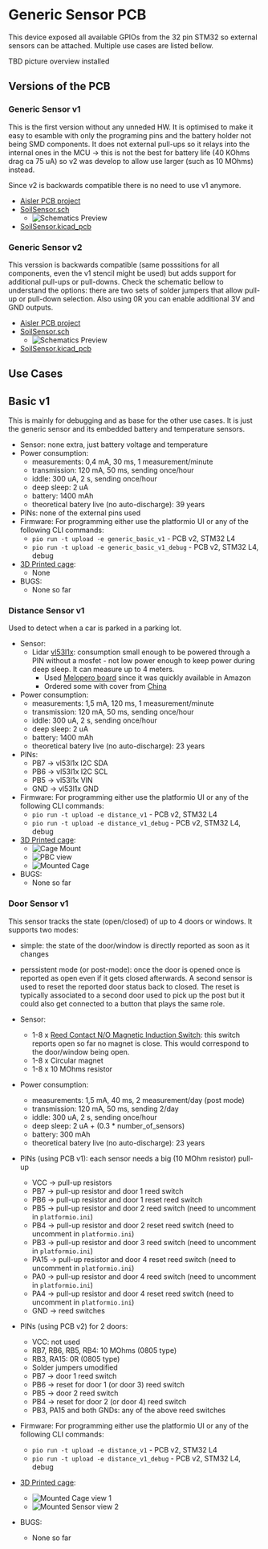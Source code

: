 # Generic Sensor PCB

This device exposed all available GPIOs from the 32 pin STM32 so external sensors can be attached. Multiple use cases are listed bellow.

TBD picture overview installed

## Versions of the PCB

### Generic Sensor v1

This is the first version without any unneded HW. It is optimised to make it easy to esamble with only the programing pins and the battery holder not being SMD components. It does not external pull-ups so it relays into the internal ones in the MCU -> this is not the best for battery life (40 KOhms drag ca 75 uA) so v2 was develop to allow use larger (such as 10 MOhms) instead.

Since v2 is backwards compatible there is no need to use v1 anymore.

- [Aisler PCB project](https://aisler.net/p/YFVFQBHD)
- [SoilSensor.sch](KiCad/GenericSensor_v1.sch)
  - ![Schematics Preview](pictures/GenericSensor_v1_schematics.png)
- [SoilSensor.kicad_pcb](KiCad/GenericSensor_v1.kicad_pcb)

### Generic Sensor v2

This verssion is backwards compatible (same posssitions for all components, even the v1 stencil might be used) but adds support for additional pull-ups or pull-downs. Check the schematic bellow to understand the options: there are two sets of solder jumpers that allow pull-up or pull-down selection. Also using 0R you can enable additional 3V and GND outputs.

- [Aisler PCB project](https://aisler.net/p/LVXPWPMZ)
- [SoilSensor.sch](KiCad/GenericSensor_v2.sch)
  - ![Schematics Preview](pictures/GenericSensor_v2_schematics.png)
- [SoilSensor.kicad_pcb](KiCad/GenericSensor_v2.kicad_pcb)

## Use Cases

## Basic v1

This is mainly for debugging and as base for the other use cases. It is just the generic sensor and its embedded battery and temperature sensors.
- Sensor: none extra, just battery voltage and temperature
- Power consumption:
  - measurements: 0,4 mA, 30 ms, 1 measurement/minute
  - transmission: 120 mA, 50 ms, sending once/hour
  - iddle: 300 uA, 2 s, sending once/hour
  - deep sleep: 2 uA
  - battery: 1400 mAh
  - theoretical batery live (no auto-discharge): 39 years
- PINs: none of the external pins used
- Firmware:
  For programming either use the platformio UI or any of the following CLI commands:
  - `pio run -t upload -e generic_basic_v1` - PCB v2, STM32 L4
  - `pio run -t upload -e generic_basic_v1_debug` - PCB v2, STM32 L4, debug
- [3D Printed cage](cages):
  - None
- BUGS:
  - None so far

### Distance Sensor v1

Used to detect when a car is parked in a parking lot.

- Sensor:
  - Lidar [vl53l1x](https://www.st.com/en/imaging-and-photonics-solutions/vl53l1x.html): consumption small enough to be powered through a PIN without a mosfet - not low power enough to keep power during deep sleep. It can measure up to 4 meters.
    - Used [Melopero board](https://www.melopero.com/shop/sensori/prossimita/melopero-vl53l1x-time-of-flight-long-distance-ranging-sensor-breakout/) since it was quickly available in Amazon
    - Ordered some with cover from [China](https://de.aliexpress.com/item/4000110308676.html)
- Power consumption:
  - measurements: 1,5 mA, 120 ms, 1 measurement/minute
  - transmission: 120 mA, 50 ms, sending once/hour
  - iddle: 300 uA, 2 s, sending once/hour
  - deep sleep: 2 uA
  - battery: 1400 mAh
  - theoretical batery live (no auto-discharge): 23 years
- PINs:
  - PB7 -> vl53l1x I2C SDA
  - PB6 -> vl53l1x I2C SCL
  - PB5 -> vl53l1x VIN
  - GND -> vl53l1x GND
- Firmware:
  For programming either use the platformio UI or any of the following CLI commands:
  - `pio run -t upload -e distance_v1` - PCB v2, STM32 L4
  - `pio run -t upload -e distance_v1_debug` - PCB v2, STM32 L4, debug
- [3D Printed cage](cages/distance):
  - ![Cage Mount](pictures/DistanceSensor_v1_mount.jpg)
  - ![PBC view](pictures/DistanceSensor_v1_overview.jpg)
  - ![Mounted Cage](pictures/Parking_Lot_Sensor.jpg)
- BUGS:
  - None so far
  
### Door Sensor v1

This sensor tracks the state (open/closed) of up to 4 doors or windows. It supports two modes:
- simple: the state of the door/window is directly reported as soon as it changes
- perssistent mode (or post-mode): once the door is opened once is reported as open even if it gets closed afterwards. A second sensor is used to reset the reported door status back to closed. The reset is typically associated to a second door used to pick up the post but it could also get connected to a button that plays the same role.

- Sensor:
  - 1-8 x [Reed Contact N/O Magnetic Induction Switch](https://www.amazon.de/gp/product/B07SZDGXLC): this switch reports open so far no magnet is close. This would correspond to the door/window being open.
  - 1-8 x Circular magnet
  - 1-8 x 10 MOhms resistor
- Power consumption:
  - measurements: 1,5 mA, 40 ms, 2 measurement/day (post mode)
  - transmission: 120 mA, 50 ms, sending 2/day
  - iddle: 300 uA, 2 s, sending once/hour
  - deep sleep: 2 uA + (0.3 * number_of_sensors)
  - battery: 300 mAh
  - theoretical batery live (no auto-discharge): 23 years
- PINs (using PCB v1): each sensor needs a big (10 MOhm resistor) pull-up
  - VCC  -> pull-up resistors
  - PB7  -> pull-up resistor and door 1 reed switch
  - PB6  -> pull-up resistor and door 1 reset reed switch
  - PB5  -> pull-up resistor and door 2 reed switch (need to uncomment in `platformio.ini`)
  - PB4  -> pull-up resistor and door 2 reset reed switch (need to uncomment in `platformio.ini`)
  - PB3  -> pull-up resistor and door 3 reed switch (need to uncomment in `platformio.ini`)
  - PA15 -> pull-up resistor and door 4 reset reed switch (need to uncomment in `platformio.ini`)
  - PA0  -> pull-up resistor and door 4 reed switch (need to uncomment in `platformio.ini`)
  - PA4  -> pull-up resistor and door 4 reset reed switch (need to uncomment in `platformio.ini`)
  - GND -> reed switches
- PINs (using PCB v2) for 2 doors:
  - VCC: not used
  - RB7, RB6, RB5, RB4: 10 MOhms (0805 type)
  - RB3, RA15: 0R (0805 type)
  - Solder jumpers umodified
  - PB7  -> door 1 reed switch
  - PB6  -> reset for door 1 (or door 3) reed switch
  - PB5  -> door 2 reed switch
  - PB4  -> reset for door 2 (or door 4) reed switch
  - PB3, PA15 and both GNDs: any of the above reed switches
- Firmware:
  For programming either use the platformio UI or any of the following CLI commands:
  - `pio run -t upload -e distance_v1` - PCB v2, STM32 L4
  - `pio run -t upload -e distance_v1_debug` - PCB v2, STM32 L4, debug
- [3D Printed cage](cages/door):
  - ![Mounted Cage view 1](pictures/post-mode_DoorSensor_v1_mount1.jpg)
  - ![Mounted Sensor view 2](pictures/post-mode_DoorSensor_v1_mount2.jpg)
- BUGS:
  - None so far